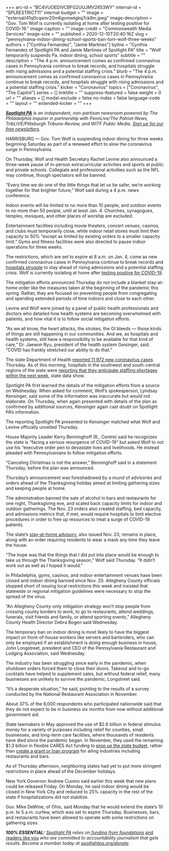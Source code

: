 +++
arc-id = "BC4VUOEDIVCBFG2UUJMV2653WY"
internal-id = "SPLRESTRICT11"
internal-budget = ""
image = "external/41q0cqsmr20m6gvmwtgkq7ck8m.jpeg"
image-description = "Gov. Tom Wolf is currently isolating at home after testing positive for COVID-19."
image-caption = ""
image-credit = "Commonwealth Media Services"
image-size = ""
published = 2020-12-10T20:40:16Z
slug = "pennsylvania-indoor-dining-school-sports-ban-tom-wolf-three-weeks"
authors = ["Cynthia Fernandez", "Jamie Martines"]
byline = "Cynthia Fernandez of Spotlight PA and Jamie Martines of Spotlight PA"
title = "Wolf temporarily suspends Pa. indoor dining, school sports"
subtitle = ""
description = "The 4 p.m. announcement comes as confirmed coronavirus cases in Pennsylvania continue to break records, and hospitals struggle with rising admissions and a potential staffing crisis."
blurb = "The 4 p.m. announcement comes as confirmed coronavirus cases in Pennsylvania continue to break records, and hospitals struggle with rising admissions and a potential staffing crisis."
kicker = "Coronavirus"
topics = ["Coronavirus", "The Capitol"]
series = []
linktitle = ""
suppress-featured = false
weight = 0
url = ""
aliases = []
modal-exclude = false
no-index = false
language-code = ""
layout = ""
extended-kicker = ""
+++

<a href="https://lesspage.com/"><i><b>Spotlight PA</b></i></a><i> is an independent, non-partisan newsroom powered by The Philadelphia Inquirer in partnership with PennLive/The Patriot-News, TribLIVE/Pittsburgh Tribune-Review, and WITF Public Media. </i><a href="https://lesspage.com/newsletters"><i>Sign up for our free newsletters</i></a><i>.</i>

HARRISBURG — Gov. Tom Wolf is suspending indoor dining for three weeks beginning Saturday as part of a renewed effort to slow the coronavirus surge in Pennsylvania.

On Thursday, Wolf and Health Secretary Rachel Levine also announced a three-week pause of in-person extracurricular activities and sports at public and private schools. Collegiate and professional activities such as the NFL may continue, though spectators will be banned.

“Every time we do one of the little things that let us be safer, we’re working together for that brighter future,” Wolf said during a 4 p.m. news conference.

Indoor events will be limited to no more than 10 people, and outdoor events to no more than 50 people, until at least Jan. 4. Churches, synagogues, temples, mosques, and other places of worship are excluded.

Entertainment facilities including movie theaters, concert venues, casinos, and clubs must temporarily close, while indoor retail stores must limit their capacity to 50% “except as limited by existing orders to a smaller capacity limit.” Gyms and fitness facilities were also directed to pause indoor operations for three weeks.

The restrictions, which are set to expire at 8 a.m. on Jan. 4, come as new confirmed coronavirus cases in Pennsylvania continue to break records and <a href="https://lesspage.com/news/2020/12/pennsylvania-hospitals-coronavirus-staffing-shortages/">hospitals struggle</a> to stay ahead of rising admissions and a potential staffing crisis. Wolf is currently isolating at home after <a href="https://lesspage.com/news/2020/12/governor-tom-wolf-coronavirus-positive-pennsylvania/">testing positive for COVID-19</a>.

<script src="https://lesspage.com/embed.js" async></script><div data-spl-embed-version="1" data-spl-src="https://lesspage.com/embeds/donate/?teaser_text=Spotlight%20PA%20provides%20essential%2C%20public-service%20journalism%20thanks%20to%20readers%20like%20you.%20%3Cb%3EBecome%20a%20member%20today%20with%20a%20gift%20of%20%2415%2Fmonth%20or%20more%20and%20receive%20our%20exclusive%20Pennsylvania%20tote%20bag.%3C%2Fb%3E&cta_text=YES%2C%20COUNT%20ME%20IN&eyebrow_text=BECOME%20A%20MEMBER"></div>

The mitigation efforts announced Thursday do not include a blanket stay-at-home order like the measures taken at the beginning of the pandemic this spring. Rather, they are focused on preventing people from congregating and spending extended periods of time indoors and close to each other.

Levine and Wolf were joined by a panel of public health professionals and doctors who detailed how health systems are becoming overwhelmed with patients, and how vital it is to follow social mitigation efforts.

“As we all know, the heart attacks, the strokes, the GI bleeds — those kinds of things are still happening in our communities. And we, as hospitals and health systems, still have a responsibility to be available for that kind of care,” Dr. Jaewon Ryu, president of the health system Geisinger, said. “COVID has frankly stretched our ability to do that.”

The state Department of Health <a href="https://lesspage.com/news/2020/03/pa-coronavirus-updates-cases-map-live-tracker/">reported 11,972 new coronavirus cases</a> Thursday. As of this morning, hospitals in the southwest and south-central regions of the state were <a href="https://www.health.pa.gov/topics/disease/coronavirus/Pages/Cases.aspx">reporting that they anticipate staffing shortages within the next week</a>, state data show.

Spotlight PA first learned the details of the mitigation efforts from a source on Wednesday. When asked for comment, Wolf’s spokesperson, Lyndsay Kensinger, said some of the information was inaccurate but would not elaborate. On Thursday, when again presented with details of the plan as confirmed by additional sources, Kensinger again cast doubt on Spotlight PA’s information.

The reporting Spotlight PA presented to Kensinger matched what Wolf and Levine officially unveiled Thursday.

House Majority Leader Kerry Benninghoff (R., Centre) said he recognizes the state is “facing a serious resurgence of COVID-19” but asked Wolf to not use his “executive order pen to devastate lives and livelihoods. He instead pleaded with Pennsylvanians to follow mitigation efforts.

“Canceling Christmas is not the answer,” Benninghoff said in a statement Thursday, before the plan was announced.

Thursday’s announcement was foreshadowed by a round of advisories and orders ahead of the Thanksgiving holiday aimed at limiting gathering sizes and keeping people at home.

The administration banned the sale of alcohol in bars and restaurants for one night, Thanksgiving eve, and scaled back capacity limits for indoor and outdoor gatherings. The Nov. 23 orders also created staffing, bed capacity, and admissions metrics that, if met, would require hospitals to limit elective procedures in order to free up resources to treat a surge of COVID-19 patients.

The state’s <a href="https://www.governor.pa.gov/newsroom/as-covid-19-cases-reach-critical-levels-wolf-admin-announces-new-mitigation-efforts/">stay-at-home advisory</a>, also issued Nov. 23, remains in place, along with an order requiring residents to wear a mask any time they leave the house.

“The hope was that the things that I did put into place would be enough to take us through the Thanksgiving season,” Wolf said Thursday. “It didn’t work out as well as I hoped it would.”

In Philadelphia, gyms, casinos, and indoor entertainment venues have been closed and indoor dining banned since Nov. 20. Allegheny County officials stopped short of issuing local restrictions this week and insisted that statewide or regional mitigation guidelines were necessary to stop the spread of the virus.

“An Allegheny County-only mitigation strategy won’t stop people from crossing county borders to work, to go to restaurants, attend weddings, funerals, visit friends and family, or attend sporting events,” Allegheny County Health Director Debra Bogen said Wednesday.

The temporary ban on indoor dining is most likely to have the biggest impact on front-of-house workers like servers and bartenders, who can only be employed if an establishment is doing enough business in house, John Longstreet, president and CEO of the Pennsylvania Restaurant and Lodging Association, said Wednesday.

The industry has been struggling since early in the pandemic, when shutdown orders forced them to close their doors. Takeout and to-go cocktails have helped to supplement sales, but without federal relief, many businesses are unlikely to survive the pandemic, Longstreet said.

<script src="https://lesspage.com/embed.js" async></script><div data-spl-embed-version="1" data-spl-src="https://lesspage.com/embeds/newsletter-covid/"></div>

“It’s a desperate situation,” he said, pointing to the results of a survey conducted by the National Restaurant Association in November.

About 37% of the 6,000 respondents who participated nationwide said that they do not expect to be in business six months from now without additional government aid.

State lawmakers in May approved the use of $2.6 billion in federal stimulus money for a variety of purposes including relief for counties, small businesses, and long-term care facilities, where thousands of residents have died since the pandemic began. In November, they used the remaining $1.3 billion in flexible CARES Act funding to <a href="https://lesspage.com/news/2020/11/pennsylvania-budget-coronavirus-relief-aid-restaurants-providers/">prop up the state budget</a>, rather than <a href="https://lesspage.com/news/2020/11/pennsylvania-budget-coronavirus-relief-funding-bailouts/">create a grant or loan program</a> for ailing industries including restaurants and bars.

As of Thursday afternoon, neighboring states had yet to put more stringent restrictions in place ahead of the December holidays.

New York Governor Andrew Cuomo said earlier this week that new plans could be released Friday. On Monday, he said indoor dining would be closed in New York City and reduced to 25% capacity in the rest of the state if hospitalizations did not stabilize.

Gov. Mike DeWine, of Ohio, said Monday that he would extend the state’s 10 p.m. to 5 a.m. curfew, which was set to expire Thursday. Businesses, bars, and restaurants have been allowed to operate with some restrictions on gathering sizes.

<i><b>100% ESSENTIAL:</b></i><i> </i><a href="https://lesspage.com/"><i>Spotlight PA</i></a><i> relies on</i><a href="https://lesspage.com/support"><i> funding from foundations</i></a><i> </i><a href="https://lesspage.com/support">and readers like you</a><i> who are committed to accountability journalism that gets results. Become a member today at </i><a href="http://checkout.fundjournalism.org/memberform?org_id=spotlightpa&campaign=701f4000000TVuIAAW"><i>spotlightpa.org/donate</i></a><i>.</i>
